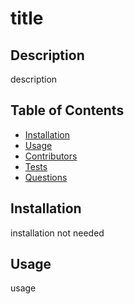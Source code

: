 # title

## Description

description

## Table of Contents

* [Installation](#installation)
* [Usage](#usage)
* [Contributors](#contributors)
* [Tests](#tests)
* [Questions](questions)


## Installation

installation not needed

## Usage

usage